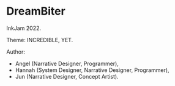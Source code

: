 # DreamBiter
 InkJam 2022. 
 
 Theme: INCREDIBLE, YET.
 
 Author: 
 - Angel (Narrative Designer, Programmer), 
 - Hannah (System Designer, Narrative Designer, Programmer), 
 - Jun (Narrative Designer, Concept Artist).
